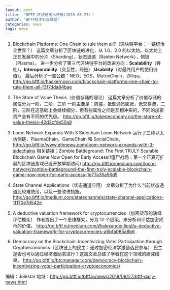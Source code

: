```yaml
---
layout: post
title:  "BFTF 区块链技术日报(2018-08-27）"
author: "BFTF技术社区联盟"
categories: news
tags: news
---
```


1. Blockchain Platforms: One Chain to rule them all?（区块链平台：一链统治全世界？）
  这篇文章分析了区块链的进化，从 1.0，2.0 的以太坊。以太坊上正在发展中的分片（Sharding），状态通道（Raiden Network），侧链（Plasma）。
  进一步分析了第三代区块链平台的改进方向：**Scalability**（吞吐），**Interoperability**（交互性，跨链）,**Usability**（对最终用户的使用价值）。
  最后分析了一些公链：NEO，EOS，MatrixChain，Zilliqa。
  <http://go.bftf.io/hackernoon.com/blockchain-platforms-one-chain-to-rule-them-all-f3f7dda84bae>

2. The Store of Value Thesis（价值存储的理论）
  这篇文章分析了价值存储的属性分为一阶，二阶，三阶
  一阶主要是：防盗，抵御通货膨胀，低交易费，二阶，三阶在这基础上会继续细分，但有些属性之间是互相冲突的，不同的加密资产会有不同的优先级。
  <http://go.bftf.io/tokeneconomy.co/the-store-of-value-thesis-42d3cfde50a9>

3. Loom Network Expands With 3 Sidechain
  Loom Network 运行了三种以太坊侧链，PlasmaChain，GameChain 和 SocialChain。
  <http://go.bftf.io/www.ethnews.com/loom-network-expands-with-3-sidechains>
  相关链接：Zombie Battleground: The First TRULY Scalable Blockchain Game Now Open for Early Access!(僵尸战场：第一个正真可扩展的区块链游戏已近开放早期访问)
  <http://go.bftf.io/medium.com/loom-network/zombie-battleground-the-first-truly-scalable-blockchain-game-now-open-for-early-access-1e77a35a56d5>

4. State Channel Applications（状态通道应用）
  文章分析了为什么当前状态通道比较难使用，以及一些改进措施。
  <http://go.bftf.io/medium.com/statechannels/state-channel-applications-1f170e7d542e>

5. A deductive valuation framework for cryptocurrencies（加密货币的演绎评估框架）
  作者提出了一个思维框架，分为 12 个层级，来分析和评估加密货币的价值。
  <http://go.bftf.io/medium.com/@alexander.liegl/a-deductive-valuation-framework-for-cryptocurrencies-a6bfa085a8b6>

6. Democracy on the Blockchain: Incentivizing Voter Participation through Cryptoeconomics（区块链上的民主：通过加密经济学激励选民参与）
   民主是否也可以通过经济激励来进行？这篇文章总结了学者在这个领域的研究结果。
   <http://go.bftf.io/btcmanager.com/democracy-blockchain-incentivizing-voter-participation-cryptoeconomics/>

编辑：Jolestar
地址：<http://go.bftf.io/bftf.io/news/2018/08/27/bftf-daily-news.html>